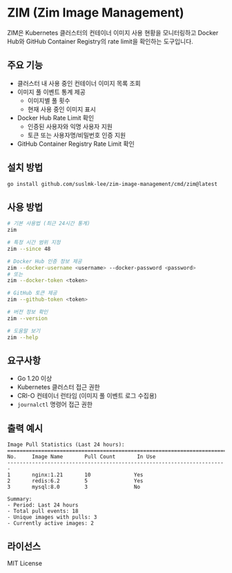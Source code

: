 # ZIM (Zim Image Management)

ZIM은 Kubernetes 클러스터의 컨테이너 이미지 사용 현황을 모니터링하고 Docker Hub와 GitHub Container Registry의 rate limit을 확인하는 도구입니다.

## 주요 기능

- 클러스터 내 사용 중인 컨테이너 이미지 목록 조회
- 이미지 풀 이벤트 통계 제공
  - 이미지별 풀 횟수
  - 현재 사용 중인 이미지 표시
- Docker Hub Rate Limit 확인
  - 인증된 사용자와 익명 사용자 지원
  - 토큰 또는 사용자명/비밀번호 인증 지원
- GitHub Container Registry Rate Limit 확인

## 설치 방법

```bash
go install github.com/suslmk-lee/zim-image-management/cmd/zim@latest
```

## 사용 방법

```bash
# 기본 사용법 (최근 24시간 통계)
zim

# 특정 시간 범위 지정
zim --since 48

# Docker Hub 인증 정보 제공
zim --docker-username <username> --docker-password <password>
# 또는
zim --docker-token <token>

# GitHub 토큰 제공
zim --github-token <token>

# 버전 정보 확인
zim --version

# 도움말 보기
zim --help
```

## 요구사항

- Go 1.20 이상
- Kubernetes 클러스터 접근 권한
- CRI-O 컨테이너 런타임 (이미지 풀 이벤트 로그 수집용)
- `journalctl` 명령어 접근 권한

## 출력 예시

```
Image Pull Statistics (Last 24 hours):
=======================================================================
No.     Image Name       Pull Count       In Use
-----------------------------------------------------------------------
1       nginx:1.21       10              Yes
2       redis:6.2        5               Yes
3       mysql:8.0        3               No

Summary:
- Period: Last 24 hours
- Total pull events: 18
- Unique images with pulls: 3
- Currently active images: 2
```

## 라이선스

MIT License